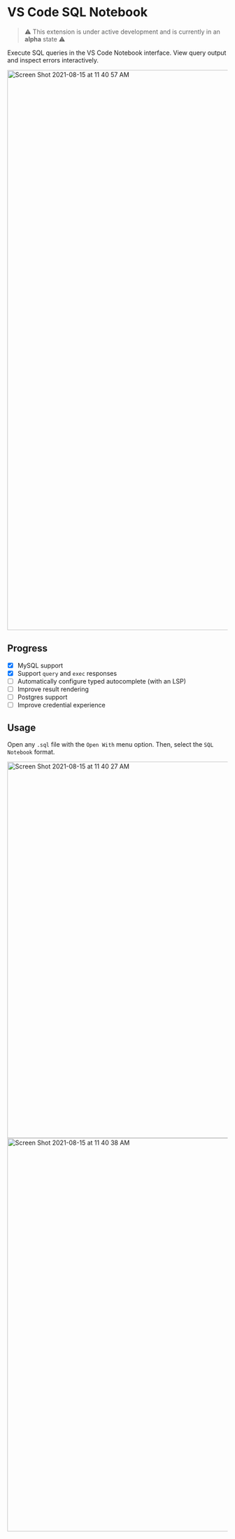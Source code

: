 # VS Code SQL Notebook

> ⚠️ This extension is under active development and is currently in an **alpha** state ⚠️

Execute SQL queries in the VS Code Notebook interface.
View query output and inspect errors interactively.

<img width="1277" alt="Screen Shot 2021-08-15 at 11 40 57 AM" src="https://user-images.githubusercontent.com/7585078/129485783-a7451bb2-0ab4-408b-adb2-9c28179b2b45.png">

## Progress

- [x] MySQL support
- [x] Support `query` and `exec` responses
- [ ] Automatically configure typed autocomplete (with an LSP)
- [ ] Improve result rendering
- [ ] Postgres support
- [ ] Improve credential experience

## Usage

Open any `.sql` file with the `Open With` menu option. Then, select the `SQL Notebook` format.

<img width="858" alt="Screen Shot 2021-08-15 at 11 40 27 AM" src="https://user-images.githubusercontent.com/7585078/129485794-cebb2e55-544a-451c-8573-a1bb0e7d9996.png">

<img width="897" alt="Screen Shot 2021-08-15 at 11 40 38 AM" src="https://user-images.githubusercontent.com/7585078/129485799-90adcb51-5f2c-4d23-a2cc-baf731affa39.png">
